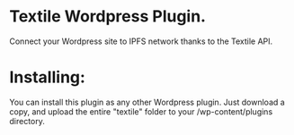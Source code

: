 # Textile Wordpress Plugin.
Connect your Wordpress site to IPFS network thanks to the Textile API.

# Installing:
You can install this plugin as any other Wordpress plugin. Just download a copy, and upload the entire "textile" folder to your /wp-content/plugins directory.
